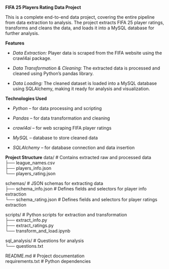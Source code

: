 **FIFA 25 Players Rating Data Project**

This is a complete end-to-end data project, covering the entire pipeline from data extraction to analysis. The project extracts FIFA 25 player ratings, transforms and cleans the data, and loads it into a MySQL database for further analysis.

**Features**

- *Data Extraction:* Player data is scraped from the FIFA website using the crawl4ai package.

- *Data Transformation & Cleaning:* The extracted data is processed and cleaned using Python’s pandas library.

- *Data Loading:* The cleaned dataset is loaded into a MySQL database using SQLAlchemy, making it ready for analysis and visualization.

**Technologies Used**

- *Python* – for data processing and scripting

- *Pandas* – for data transformation and cleaning

- *crawl4ai* – for web scraping FIFA player ratings

- *MySQL* – database to store cleaned data

- *SQLAlchemy* – for database connection and data insertion

**Project Structure**
data/ # Contains extracted raw and processed data  
├── league_names.csv  
├── players_info.json  
└── players_rating.json

schemas/                   # JSON schemas for extracting data  
├── schema_info.json       # Defines fields and selectors for player info extraction  
└── schema_rating.json     # Defines fields and selectors for player ratings extraction

scripts/                    # Python scripts for extraction and transformation  
├── extract_info.py  
├── extract_ratings.py  
└── transform_and_load.ipynb

sql_analysis/             # Questions for analysis  
└── questions.txt  

README.md                 # Project documentation  
requirements.txt          # Python dependencies
